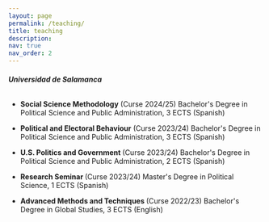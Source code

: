 ```yaml
---
layout: page
permalink: /teaching/
title: teaching
description:  
nav: true
nav_order: 2
---
```


###### **Universidad de Salamanca**

- <b>Social Science Methodology</b> (Curse 2024/25) Bachelor's Degree in Political Science and Public Administration, 3 ECTS (Spanish)

- <b>Political and Electoral Behaviour</b> (Curse 2023/24) Bachelor's Degree in Political Science and Public Administration, 3 ECTS (Spanish)

- <b>U.S. Politics and Government </b> (Curse 2023/24) Bachelor's Degree in Political Science and Public Administration, 2 ECTS (Spanish)

- <b>Research Seminar </b> (Curse 2023/24) Master's Degree in Political Science, 1 ECTS (Spanish)
 
- <b>Advanced Methods and Techniques </b> (Curse 2022/23) Bachelor's Degree in Global Studies, 3 ECTS (English)
